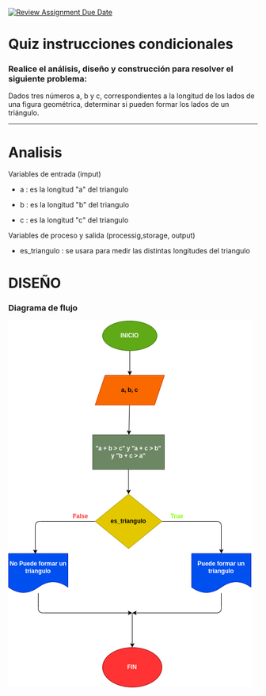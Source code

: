 [![Review Assignment Due Date](https://classroom.github.com/assets/deadline-readme-button-24ddc0f5d75046c5622901739e7c5dd533143b0c8e959d652212380cedb1ea36.svg)](https://classroom.github.com/a/d7s6gxoe)
# Quiz instrucciones condicionales

### Realice el análisis, diseño y construcción para resolver el siguiente problema:

Dados tres números a, b y c, correspondientes a la longitud de los lados de una figura geométrica, determinar si pueden formar los lados de un triángulo.

---

# Analisis

Variables de entrada (imput)

- a : es la longitud "a" del triangulo

- b : es la longitud "b" del triangulo

- c : es la longitud "c" del triangulo

Variables de proceso y salida (processig,storage, output)

- es_triangulo : se usara para medir las distintas longitudes del triangulo 


# DISEÑO

### Diagrama de flujo
![Diagrama de flujo](diagrama.png "Diagrama de flujo")